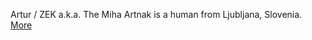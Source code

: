 Artur / ZEK a.k.a. The Miha Artnak is a human from Ljubljana, Slovenia. [More](https://docs.google.com/document/d/1459aaXcjh_6BWiiWjeBMQ4ff3uxMVn4Awb7PP1vg3aQ/)
